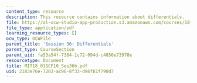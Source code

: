 ```yaml
---
content_type: resource
description: This resource contains information about differentials.
file: https://ol-ocw-studio-app-production.s3.amazonaws.com/courses/18-01sc-single-variable-calculus-fall-2010/2183e76e7202ac968f33d96f81f790d7_MIT18_01SCF10_Ses36b.pdf
file_type: application/pdf
learning_resource_types: []
ocw_type: OCWFile
parent_title: 'Session 36: Differentials'
parent_type: CourseSection
parent_uid: fa53a54f-7384-1c72-094d-c4856e73978e
resourcetype: Document
title: MIT18_01SCF10_Ses36b.pdf
uid: 2183e76e-7202-ac96-8f33-d96f81f790d7
---
```

